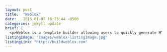 ```yaml
---
layout: post
title:  "Weblox"
date:   2016-01-07 16:23:44 -0500
categories: jekyll update
brief: |
  <p>Weblox is a template builder allowing users to quickly generate HTML, CSS and JavaScript for websites using a drag-and-drop interface. Weblox also features a community hub allowing designers and developers to upload their own 'blox' for others to use.</p>
listingImage: 'images/weblox-listingImage.jpg'
listingLink: "http://buildweblox.com"
---
```

